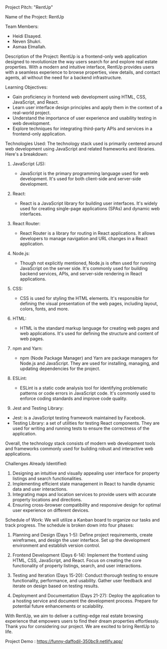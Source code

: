 Project Pitch: "RentUp"

Name of the Project: RentUp

Team Members:
- Heidi Elsayed.
- Neven Shukri.
- Asmaa Elmallah.

Description of the Project:
RentUp is a frontend-only web application designed to revolutionize the way users search for and explore real estate properties. With a modern and intuitive interface, RentUp provides users with a seamless experience to browse properties, view details, and contact agents, all without the need for a backend infrastructure.

Learning Objectives:
- Gain proficiency in frontend web development using HTML, CSS, JavaScript, and React.
- Learn user interface design principles and apply them in the context of a real-world project.
- Understand the importance of user experience and usability testing in web development.
- Explore techniques for integrating third-party APIs and services in a frontend-only application.




Technologies Used:
The technology stack used is primarily centered around web development using JavaScript and related frameworks and libraries. Here's a breakdown:

1. JavaScript (JS):
   - JavaScript is the primary programming language used for web development. It's used for both client-side and server-side development.
   
2. React:
   - React is a JavaScript library for building user interfaces. It's widely used for creating single-page applications (SPAs) and dynamic web interfaces.
   
3. React Router:
   - React Router is a library for routing in React applications. It allows developers to manage navigation and URL changes in a React application.
   
4. Node.js:
   - Though not explicitly mentioned, Node.js is often used for running JavaScript on the server side. It's commonly used for building backend services, APIs, and server-side rendering in React applications.
   
5. CSS:
   - CSS is used for styling the HTML elements. It's responsible for defining the visual presentation of the web pages, including layout, colors, fonts, and more.
   
6. HTML:
   - HTML is the standard markup language for creating web pages and web applications. It's used for defining the structure and content of web pages.



7. npm and Yarn:
   - npm (Node Package Manager) and Yarn are package managers for Node.js and JavaScript. They are used for installing, managing, and updating dependencies for the project.
   
8. ESLint:
   - ESLint is a static code analysis tool for identifying problematic patterns or code errors in JavaScript code. It's commonly used to enforce coding standards and improve code quality.
   
9. Jest and Testing Library:
  - Jest: is a JavaScript testing framework maintained by Facebook. 
- Testing Library: a set of utilities for testing React components. They are used for writing and running tests to ensure the correctness of the application.

Overall, the technology stack consists of modern web development tools and frameworks commonly used for building robust and interactive web applications.


Challenges Already Identified:
1. Designing an intuitive and visually appealing user interface for property listings and search functionalities.
2. Implementing efficient state management in React to handle dynamic data and user interactions.
3. Integrating maps and location services to provide users with accurate property locations and directions.
4. Ensuring cross-browser compatibility and responsive design for optimal user experience on different devices.



Schedule of Work:
We will utilize a Kanban board to organize our tasks and track progress. The schedule is broken down into four phases:

1. Planning and Design (Days 1-5): Define project requirements, create wireframes, and design the user interface. Set up the development environment and establish version control.

2. Frontend Development (Days 6-14): Implement the frontend using HTML, CSS, JavaScript, and React. Focus on creating the core functionality of property listings, search, and user interactions.


3. Testing and Iteration (Days 15-20): Conduct thorough testing to ensure functionality, performance, and usability. Gather user feedback and iterate on design based on testing results.

4. Deployment and Documentation (Days 21-27): Deploy the application to a hosting service and document the development process. Prepare for potential future enhancements or scalability.


With RentUp, we aim to deliver a cutting-edge real estate browsing experience that empowers users to find their dream properties effortlessly. Thank you for considering our project. We are excited to bring RentUp to life.

 

 Project Demo : https://funny-daffodil-350bc9.netlify.app/
